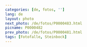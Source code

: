 ```yaml
---
categories: [de, fotos, '']
lang: de
layout: photo
next_photo: /de/fotos/P0000483.html
picname: P0000482
prev_photo: /de/fotos/P0000481.html
tags: [Fotofalle, Steinbock]
---
```

